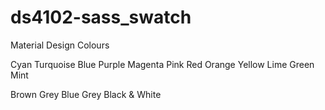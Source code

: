 # ds4102-sass_swatch
 Material Design Colours

Cyan
Turquoise
Blue
Purple
Magenta
Pink
Red
Orange
Yellow
Lime
Green
Mint

Brown
Grey
Blue Grey
Black & White
